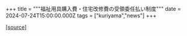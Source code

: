 +++
title = """福祉用具購入費・住宅改修費の受領委任払い制度"""
date = 2024-07-24T15:00:00.000Z
tags = ["kuriyama","news"]
+++


[[source]](https://www.town.kuriyama.hokkaido.jp/soshiki/43/1765.html)
